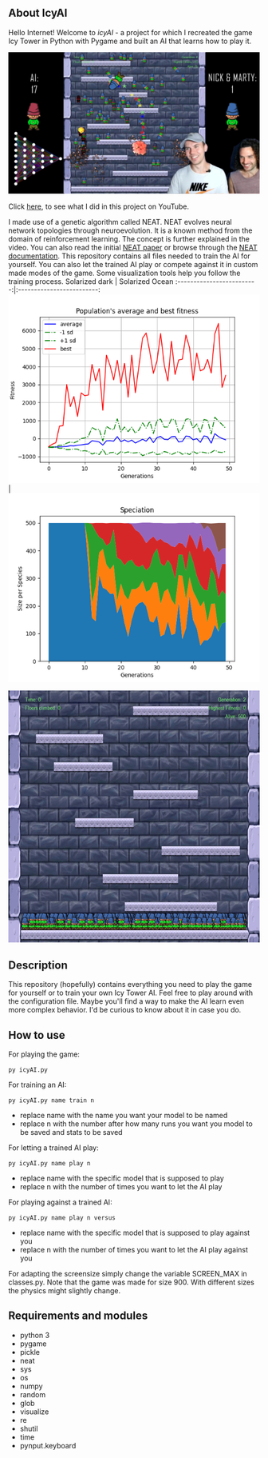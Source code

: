 ## About IcyAI

Hello Internet! Welcome to *icyAI* - a project for which I recreated the game Icy Tower in Python with Pygame and built an AI that learns how to play it.

[![Thumbnail](media/thumb6.png)](https://youtu.be/W6qyRbmr_aA)

Click [here](https://youtu.be/W6qyRbmr_aA), to see what I did in this project on YouTube.

I made use of a genetic algorithm called NEAT. NEAT evolves neural network topologies through neuroevolution.
It is a known method from the domain of reinforcement learning. The concept is further explained in the video. You can also read the initial [NEAT paper](http://nn.cs.utexas.edu/downloads/papers/stanley.cec02.pdf) or browse through the [NEAT documentation](https://neat-python.readthedocs.io/en/latest/neat_overview.html).
This repository contains all files needed to train the AI for yourself. You can also let the trained AI play or compete against it in custom made modes of the game.
Some visualization tools help you follow the training process.
Solarized dark             |  Solarized Ocean
:-------------------------:|:-------------------------:
![](media/TRAINING_PROCESS_avg_fitness50.png)  |  ![](media/TRAINING_PROCESS_speciation50.png)

![AI during training](media/training.gif)

## Description

This repository (hopefully) contains everything you need to play the game for yourself or to train your own Icy Tower AI.
Feel free to play around with the configuration file. Maybe you'll find a way to make the AI learn even more complex behavior. I'd be curious to know about it in case you do.

## How to use

For playing the game:
```
py icyAI.py
```

For training an AI:
```
py icyAI.py name train n
```
- replace name with the name you want your model to be named
- replace n with the number after how many runs you want you model to be saved and stats to be saved

For letting a trained AI play:
```
py icyAI.py name play n
```
- replace name with the specific model that is supposed to play
- replace n with the number of times you want to let the AI play

For playing against a trained AI:

```
py icyAI.py name play n versus
```
- replace name with the specific model that is supposed to play against you
- replace n with the number of times you want to let the AI play against you

For adapting the screensize simply change the variable SCREEN_MAX in classes.py. Note that the game was made for size 900. With different sizes the physics might slightly change.
## Requirements and modules

- python 3
- pygame
- pickle
- neat
- sys
- os
- numpy
- random
- glob
- visualize
- re
- shutil
- time
- pynput.keyboard
